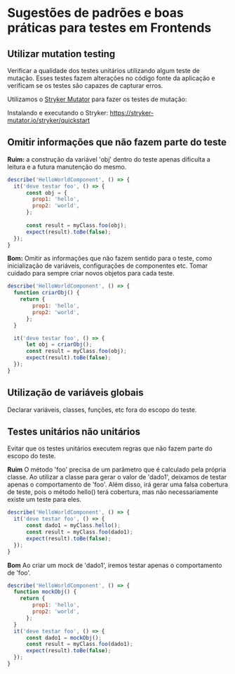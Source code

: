 # Sugestões de padrões e boas práticas para testes em Frontends

## Utilizar mutation testing
Verificar a qualidade dos testes unitários utilizando algum teste de mutação. Esses testes fazem alterações no código fonte da aplicação e verificam se os testes são capazes de capturar erros.

Utilizamos o [Stryker Mutator](https://stryker-mutator.io) para fazer os testes de mutação:

Instalando e executando o Stryker:
https://stryker-mutator.io/stryker/quickstart

## Omitir informações que não fazem parte do teste
**Ruim:** a construção da variável 'obj' dentro do teste apenas dificulta a leitura e a futura manutenção do mesmo.
```javascript
describe('HelloWorldComponent', () => {
  it('deve testar foo', () => {
      const obj = {
        prop1: 'hello',
        prop2: 'world',
      };
      
      const result = myClass.foo(obj);
      expect(result).toBe(false);
  });
}
```

**Bom:** Omitir as informações que não fazem sentido para o teste, como inicialização de variáveis, configurações de componentes etc. Tomar cuidado para sempre criar novos objetos para cada teste.
```javascript
describe('HelloWorldComponent', () => {
  function criarObj() {
    return {
        prop1: 'hello',
        prop2: 'world',
      };
  }

  it('deve testar foo', () => {
      let obj = criarObj();
      const result = myClass.foo(obj);
      expect(result).toBe(false);
  });
}
```

## Utilização de variáveis globais
Declarar variáveis, classes, funções, etc fora do escopo do teste.

## Testes unitários não unitários
Evitar que os testes unitários executem regras que não fazem parte do escopo do teste.

**Ruim** O método 'foo' precisa de um parâmetro que é calculado pela própria classe. Ao utilizar a classe para gerar o valor de 'dado1', deixamos de testar apenas o comportamento de 'foo'. Além disso, irá gerar uma falsa cobertura de teste, pois o método hello() terá cobertura, mas não necessariamente existe um teste para eles.
```javascript
describe('HelloWorldComponent', () => {
  it('deve testar foo', () => {
      const dado1 = myClass.hello();
      const result = myClass.foo(dado1);
      expect(result).toBe(false);
  });
}
```

**Bom** Ao criar um mock de 'dado1', iremos testar apenas o comportamento de 'foo'.
```javascript
describe('HelloWorldComponent', () => {
  function mockObj() {
    return {
        prop1: 'hello',
        prop2: 'world',
      };
  }
  it('deve testar foo', () => {
      const dado1 = mockObj();
      const result = myClass.foo(dado1);
      expect(result).toBe(false);
  });
}
```
